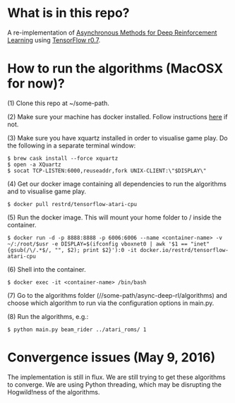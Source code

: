 # What is in this repo?
A re-implementation of [Asynchronous Methods for Deep Reinforcement Learning](https://arxiv.org/abs/1602.01783) using [TensorFlow r0.7](https://www.tensorflow.org/).

# How to run the algorithms (MacOSX for now)?
(1) Clone this repo at ~/some-path.

(2) Make sure your machine has docker installed. Follow instructions [here](https://docs.docker.com/engine/installation/#install-docker-engine) if not.

(3) Make sure you have xquartz installed in order to visualise game play. Do the following in a separate terminal window:
```
$ brew cask install --force xquartz
$ open -a XQuartz
$ socat TCP-LISTEN:6000,reuseaddr,fork UNIX-CLIENT:\"$DISPLAY\"
```

(4) Get our docker image containing all dependencies to run the algorithms and to visualise game play.
```shell
$ docker pull restrd/tensorflow-atari-cpu
```

(5) Run the docker image. This will mount your home folder to /<user-name> inside the container.
```shell
$ docker run -d -p 8888:8888 -p 6006:6006 --name <container-name> -v ~/:/root/$usr -e DISPLAY=$(ifconfig vboxnet0 | awk '$1 == "inet" {gsub(/\/.*$/, "", $2); print $2}'):0 -it docker.io/restrd/tensorflow-atari-cpu
```

(6) Shell into the container.
```
$ docker exec -it <container-name> /bin/bash
```

(7) Go to the algorithms folder (/<user-name>/some-path/async-deep-rl/algorithms) and choose which algorithm to run via the configuration options in main.py.

(8) Run the algorithms, e.g.:
```shell
$ python main.py beam_rider ../atari_roms/ 1
```

# Convergence issues (May 9, 2016)
The implementation is still in flux. We are still trying to get these algorithms to converge. We are using Python threading, which may be disrupting the Hogwild!ness of the algorithms.